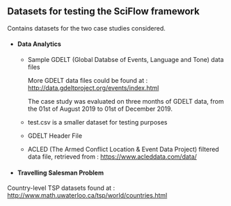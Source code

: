 ## Datasets for testing the SciFlow framework

Contains datasets for the two case studies considered. 

* #### Data Analytics
  * Sample GDELT (Global Databse of Events, Language and Tone) data files
  
    More GDELT data files could be found at : http://data.gdeltproject.org/events/index.html

    The case study was evaluated on three months of GDELT data, from the 01st of August 2019 to 01st of December 2019. 

  * test.csv is a smaller dataset for testing purposes
  
  * GDELT Header File
  
  * ACLED (The Armed Conflict Location & Event Data Project) filtered data file, retrieved from : https://www.acleddata.com/data/

* #### Travelling Salesman Problem
Country-level TSP datasets found at : http://www.math.uwaterloo.ca/tsp/world/countries.html

